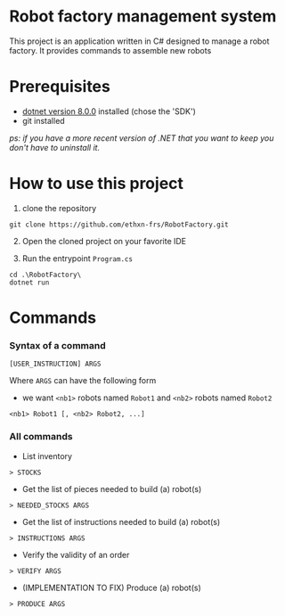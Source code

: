 # Robot factory management system

This project is an application written in C# designed to manage a robot factory.
It provides commands to assemble new robots

# Prerequisites
- [dotnet  version 8.0.0](https://dotnet.microsoft.com/en-us/download/dotnet/8.0) installed (chose the 'SDK')
- git installed


_ps: if you have a more recent version of .NET that you want to keep you don't have to uninstall it._

# How to use this project

1) clone the repository
```shell
git clone https://github.com/ethxn-frs/RobotFactory.git
```

2) Open the cloned project on your favorite IDE


3) Run the entrypoint ``Program.cs``
```shell
cd .\RobotFactory\
dotnet run
```

# Commands

### Syntax of a command
```
[USER_INSTRUCTION] ARGS
```

Where ``ARGS`` can have the following form

- we want ``<nb1>`` robots named ``Robot1`` and ``<nb2>`` robots named ``Robot2``
```
<nb1> Robot1 [, <nb2> Robot2, ...]
```



### All commands

- List inventory
```
> STOCKS
```

- Get the list of pieces needed to build (a) robot(s)
```
> NEEDED_STOCKS ARGS
```

- Get the list of instructions needed to build (a) robot(s)
```
> INSTRUCTIONS ARGS
```

- Verify the validity of an order
```
> VERIFY ARGS
```

- (IMPLEMENTATION TO FIX) Produce (a) robot(s)
```
> PRODUCE ARGS
```